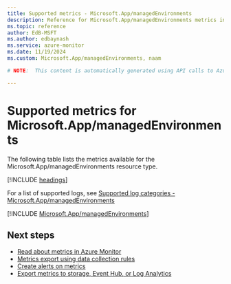 ```yaml
---
title: Supported metrics - Microsoft.App/managedEnvironments
description: Reference for Microsoft.App/managedEnvironments metrics in Azure Monitor.
ms.topic: reference
author: EdB-MSFT
ms.author: edbaynash
ms.service: azure-monitor
ms.date: 11/19/2024
ms.custom: Microsoft.App/managedEnvironments, naam

# NOTE:  This content is automatically generated using API calls to Azure. Any edits made on these files will be overwritten in the next run of the script. 

---
```


  
# Supported metrics for Microsoft.App/managedEnvironments
  
The following table lists the metrics available for the Microsoft.App/managedEnvironments resource type.  
  
  
[!INCLUDE [headings](~/reusable-content/ce-skilling/azure/includes/azure-monitor/reference/metrics/metrics-headings.md)]  
  
  
  
For a list of supported logs, see [Supported log categories - Microsoft.App/managedEnvironments](../supported-logs/microsoft-app-managedenvironments-logs.md)  
  
 

[!INCLUDE [Microsoft.App/managedEnvironments](~/reusable-content/ce-skilling/azure/includes/azure-monitor/reference/metrics/microsoft-app-managedenvironments-metrics-include.md)]  



## Next steps

- [Read about metrics in Azure Monitor](/azure/azure-monitor/data-platform)
- [Metrics export using data collection rules](/azure/azure-monitor/essentials/data-collection-metrics)
- [Create alerts on metrics](/azure/azure-monitor/alerts/alerts-overview)
- [Export metrics to storage, Event Hub, or Log Analytics](/azure/azure-monitor/essentials/platform-logs-overview)
